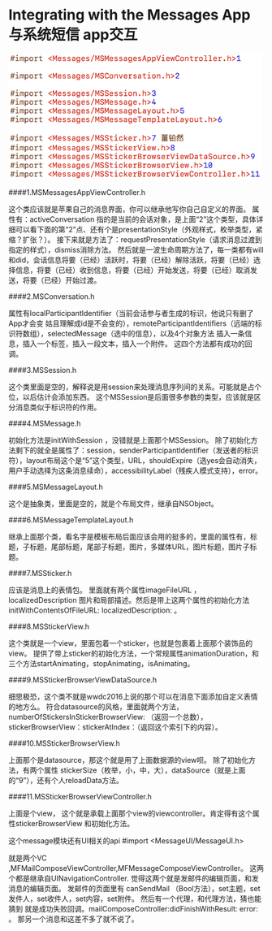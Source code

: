 # Integrating with the Messages App 与系统短信 app交互

<img src="https://github.com/dsxNiubility/SXDiscoveryIOS10/raw/master/Images/Messages.png" alt="Drawing" width="500px" />

####1.MSMessagesAppViewController.h

这个类应该就是苹果自己的消息界面，你可以继承他写你自己自定义的界面。 属性有：activeConversation 指的是当前的会话对象，是上面“2”这个类型，具体详细可以看下面的第“2”点、还有个是presentationStyle（外观样式，枚举类型，紧缩？扩张？）。 接下来就是方法了：requestPresentationStyle（请求消息过渡到指定的样式），dismiss消除方法。 然后就是一波生命周期方法了，每一类都有will和did，会话信息将要（已经）活跃时，将要（已经）解除活跃，将要（已经）选择信息，将要（已经）收到信息，将要（已经）开始发送，将要（已经）取消发送，将要（已经）开始过渡。

####2.MSConversation.h

属性有localParticipantIdentifier（当前会话参与者生成的标识，他说只有删了App才会变 姑且理解成id是不会变的），remoteParticipantIdentifiers（远端的标识符数组），selectedMessage（选中的信息），以及4个对象方法 插入一条信息，插入一个标签，插入一段文本，插入一个附件。 这四个方法都有成功的回调。

####3.MSSession.h

这个类里面是空的，解释说是用session来处理消息序列间的关系。可能就是占个位，以后估计会添加东西。 这个MSSession是后面很多参数的类型，应该就是区分消息类似于标识符的作用。 

####4.MSMessage.h

初始化方法是initWithSession ，没错就是上面那个MSSession。 除了初始化方法剩下的就全是属性了：session，senderParticipantIdentifier（发送者的标识符），layout布局这个是“5”这个类型，URL，shouldExpire（选yes会自动消失，用户手动选择为这条消息续命），accessibilityLabel（残疾人模式支持），error。

####5.MSMessageLayout.h

这个是抽象类，里面是空的，就是个布局文件，继承自NSObject。

####6.MSMessageTemplateLayout.h

继承上面那个类，看名字是模板布局后面应该会用的挺多的，里面的属性有，标题，子标题，尾部标题，尾部子标题，图片，多媒体URL，图片标题，图片子标题。 

####7.MSSticker.h

应该是消息上的表情包。 里面就有两个属性imageFileURL ，localizedDescription 图片和局部描述。然后是带上这两个属性的初始化方法 initWithContentsOfFileURL: localizedDescription: 。

####8.MSStickerView.h

这个类就是一个view，里面包着一个sticker，也就是包裹着上面那个装饰品的view。 提供了带上sticker的初始化方法，一个常规属性animationDuration，和三个方法startAnimating，stopAnimating，isAnimating。

####9.MSStickerBrowserViewDataSource.h

细思极恐，这个类不就是wwdc2016上说的那个可以在消息下面添加自定义表情的地方么。 符合datasource的风格，里面就两个方法，numberOfStickersInStickerBrowserView: （返回一个总数），stickerBrowserView：stickerAtIndex：（返回这个索引下的内容）。

####10.MSStickerBrowserView.h

上面那个是datasource，那这个就是用了上面数据源的view呗。 除了初始化方法，有两个属性 stickerSize（枚举，小，中，大），dataSource（就是上面的“9”），还有个人reloadData方法。

####11.MSStickerBrowserViewController.h

上面是个view， 这个就是承载上面那个view的viewcontroller。肯定得有这个属性stickerBrowserView 和初始化方法。

 

这个message模块还有UI相关的api   #import <MessageUI/MessageUI.h>

就是两个VC ,MFMailComposeViewController,MFMessageComposeViewController。 这两个都是继承自UINavigationController.   觉得这两个就是发邮件的编辑页面，和发消息的编辑页面。  发邮件的页面里有 canSendMail （Bool方法），set主题，set发件人，set收件人，set内容，set附件。 然后有一个代理，和代理方法，猜也能猜到 就是成功失败回调。mailComposeController:didFinishWithResult: error:  。 那另一个消息和这差不多了就不说了。

